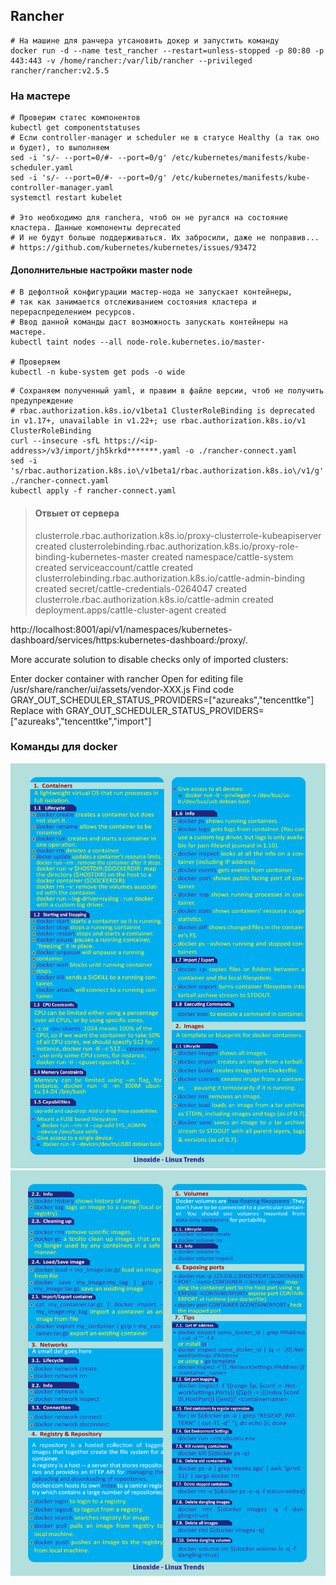 ## Rancher

```shell
# На машине для ранчера утсановить докер и запустить команду
docker run -d --name test_rancher --restart=unless-stopped -p 80:80 -p 443:443 -v /home/rancher:/var/lib/rancher --privileged rancher/rancher:v2.5.5
```

### На мастере

```shell
# Проверим статес компонентов
kubectl get componentstatuses
# Если controller-manager и scheduler не в статусе Healthy (а так оно и будет), то выполняем
sed -i 's/- --port=0/#- --port=0/g' /etc/kubernetes/manifests/kube-scheduler.yaml
sed -i 's/- --port=0/#- --port=0/g' /etc/kubernetes/manifests/kube-controller-manager.yaml
systemctl restart kubelet

# Это необходимо для ranchera, чтоб он не ругался на состояние кластера. Данные компоненты deprecated
# И не будут больше поддерживаться. Их забросили, даже не поправив...
# https://github.com/kubernetes/kubernetes/issues/93472
```

#### Дополнительные настройки master node

```shell
# В дефолтной конфигурации мастер-нода не запускает контейнеры, 
# так как занимается отслеживанием состояния кластера и перераспределением ресурсов.
# Ввод данной команды даст возможность запускать контейнеры на мастере.
kubectl taint nodes --all node-role.kubernetes.io/master-

# Проверяем
kubectl -n kube-system get pods -o wide
```

```shell
# Сохраняем полученный yaml, и правим в файле версии, чтоб не получить предупреждение
# rbac.authorization.k8s.io/v1beta1 ClusterRoleBinding is deprecated in v1.17+, unavailable in v1.22+; use rbac.authorization.k8s.io/v1 ClusterRoleBinding
curl --insecure -sfL https://<ip-address>/v3/import/jh5krkd*******.yaml -o ./rancher-connect.yaml
sed -i 's/rbac.authorization.k8s.io\/v1beta1/rbac.authorization.k8s.io\/v1/g' ./rancher-connect.yaml
kubectl apply -f rancher-connect.yaml
```

> #### Отвыет от сервера
> clusterrole.rbac.authorization.k8s.io/proxy-clusterrole-kubeapiserver created
> clusterrolebinding.rbac.authorization.k8s.io/proxy-role-binding-kubernetes-master created
> namespace/cattle-system created
> serviceaccount/cattle created
> clusterrolebinding.rbac.authorization.k8s.io/cattle-admin-binding created
> secret/cattle-credentials-0264047 created
> clusterrole.rbac.authorization.k8s.io/cattle-admin created
> deployment.apps/cattle-cluster-agent created




http://localhost:8001/api/v1/namespaces/kubernetes-dashboard/services/https:kubernetes-dashboard:/proxy/.

More accurate solution to disable checks only of imported clusters:

Enter docker container with rancher Open for editing file /usr/share/rancher/ui/assets/vendor-XXX.js Find code
GRAY_OUT_SCHEDULER_STATUS_PROVIDERS=["azureaks","tencenttke"]
Replace with GRAY_OUT_SCHEDULER_STATUS_PROVIDERS=["azureaks","tencenttke","import"]

### Команды для docker

![](images/docker-commands-cheatsheet-part1-700x900.png)
![](images/docker-commands-cheatsheet-part2-700x900.png)